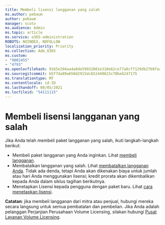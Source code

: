 ```yaml
---
title: Membeli lisensi langganan yang salah
ms.author: pebaum
author: pebaum
manager: scotv
ms.audience: Admin
ms.topic: article
ms.service: o365-administration
ROBOTS: NOINDEX, NOFOLLOW
localization_priority: Priority
ms.collection: Adm_O365
ms.custom:
- "9002455"
- "4793"
ms.openlocfilehash: 9165e204aa4a8de59932881e310e62ce77a0cff129db2768faa464d4b2391159
ms.sourcegitcommit: b5f7da89a650d2915dc652449623c78be6247175
ms.translationtype: MT
ms.contentlocale: id-ID
ms.lasthandoff: 08/05/2021
ms.locfileid: "54111115"
---
```

# <a name="purchased-wrong-subscription-license"></a>Membeli lisensi langganan yang salah

Jika Anda telah membeli paket langganan yang salah, ikuti langkah-langkah berikut:

- Membeli paket langganan yang Anda inginkan. Lihat [membeli langganan](https://docs.microsoft.com/alchemyinsights/buy-a-subscription-to-office-365-for-business).
- Membatalkan langganan yang salah. Lihat [membatalkan langganan Anda](https://docs.microsoft.com/alchemyinsights/canceling-your-office-365-subscription).
Tidak ada denda, tetapi Anda akan dikenakan biaya untuk jumlah atau hari Anda menggunakan lisensi; kredit prorata akan dikembalikan kepada Anda dalam siklus tagihan berikutnya.
- Menetapkan Lisensi kepada pengguna dengan paket baru. Lihat [cara menetapkan lisensi](https://docs.microsoft.com/alchemyinsights/how-to-assign-a-license-to-a-user).

**Catatan**: jika membeli langganan dari mitra atau penjual, hubungi mereka secara langsung untuk semua pembatalan dan pembelian. Jika Anda adalah pelanggan Perjanjian Perusahaan Volume Licensing, silakan hubungi [Pusat Layanan Volume Licensing](https://support.microsoft.com/help/4471406/how-to-contact-the-microsoft-volume-licensing-service-center).
